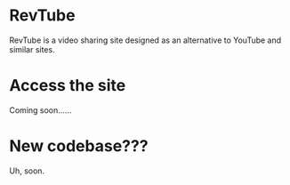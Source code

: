 # RevTube
RevTube is a video <!--(with audio uploading a feature that was going to be added)--> sharing site designed as an alternative to YouTube and similar sites.
# Access the site 
Coming soon......
<!--~~For the upcoming "Redux" layout, the link is: https://redst0ne.xyz/vistatuberedux~~ (Redux is cancelled)
For the current "skeuo" layout, the link is ~~http://coming.soon~~ 
## There is currently no official RevTube instances.
If there ends up being one, it will be posted here.-->
# New codebase???
Uh, soon.
